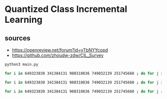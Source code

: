 # Quantized Class Incremental Learning

## sources
- https://openreview.net/forum?id=yTbNYYcopd 
- https://github.com/zhoudw-zdw/CIL_Survey 

```python
python3 main.py 
```

```bash
for i in 649323830 341384131 980310836 749032139 251745660 ; do for j in 4 5 6; do model=bic; qsub  -N ${model}_cifar100_${j}LUQt5_${i} -o ./logs/${model}_cifar100_${j}LUQt5_${i}.txt  -e ./logs/${model}_cifar100_${j}LUQt5_${i}.txt run_icarl.script ${i} ${model} ${j}; done; done

for i in 649323830 341384131 980310836 749032139 251745660 ; do for j in 4 5 6; do model=icarl; qsub  -N ${model}_cifar100_${j}LUQt5_${i} -o ./logs/${model}_cifar100_${j}LUQt5_${i}.txt  -e ./logs/${model}_cifar100_${j}LUQt5_${i}.txt run_icarl.script ${i} ${model} ${j}; done; done

for i in 649323830 341384131 980310836 749032139 251745660 ; do for j in 4 5 6; do model=lwf; qsub  -N ${model}_cifar100_${j}LUQt5_${i} -o ./logs/${model}_cifar100_${j}LUQt5_${i}.txt  -e ./logs/${model}_cifar100_${j}LUQt5_${i}.txt run_icarl.script ${i} ${model} ${j}; done; done

```
